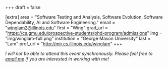 +++
draft = false

[extra]
area = "Software Testing and Analysis, Software Evolution, Software Dependability, AI and Software Engineering." 
email = "winglam2@illinois.edu"
first = "Wing"
grad_url = "https://cs.gmu.edu/prospective-students/phd-program/admissions"
img = "img/winglam-full.png"
institution = "George Mason University"
last = "Lam"
prof_url = "http://mir.cs.illinois.edu/winglam"
+++

*I will not be able to attend this event synchronously. Please feel free to <a href="mailto:winglam2@illinois.edu">email me</a> if you are interested in working with me!*